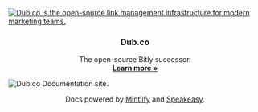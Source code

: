 <a href="https://dub.co">
  <img alt="Dub.co is the open-source link management infrastructure for modern marketing teams." src="https://github.com/dubinc/dub/assets/28986134/3815d859-afaa-48f9-a9b3-c09964e4d404">
</a>

<h3 align="center">Dub.co</h3>

<p align="center">
    The open-source Bitly successor.
    <br />
    <a href="https://dub.co"><strong>Learn more »</strong></a>
</p>

<picture>
  <source media="(prefers-color-scheme: dark)" srcset="https://github.com/dubinc/docs/assets/28986134/648e8086-422b-4412-99a6-8f42d91dc60b">
  <img alt="Dub.co Documentation site." src="https://github.com/dubinc/docs/assets/28986134/411249db-54f6-49db-bf58-e006778145ea">
</picture>

<p align="center">
  Docs powered by <a href="https://mintlify.com/">Mintlify</a> and <a href="https://speakeasyapi.dev/">Speakeasy</a>.
</p>
